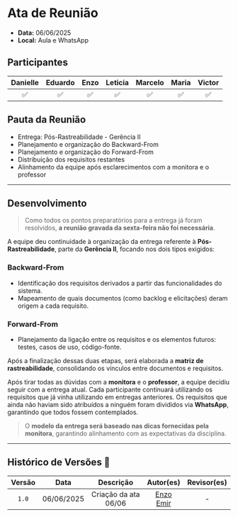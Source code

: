 # Ata de Reunião 

- **Data:** 06/06/2025  
- **Local:** Aula e WhatsApp 

## Participantes

| Danielle | Eduardo | Enzo | Leticia | Marcelo | Maria | Victor |
| :-: | :-: | :-: | :-: | :-: | :-: | :-: |
| ✅ | ✅ | ✅ | ✅ | ✅ | ✅ | ✅ |

## Pauta da Reunião

- Entrega: Pós-Rastreabilidade - Gerência II  
- Planejamento e organização do Backward-From  
- Planejamento e organização do Forward-From  
- Distribuição dos requisitos restantes  
- Alinhamento da equipe após esclarecimentos com a monitora e o professor

---

## Desenvolvimento

> Como todos os pontos preparatórios para a entrega já foram resolvidos, **a reunião gravada da sexta-feira não foi necessária**.

A equipe deu continuidade à organização da entrega referente à **Pós-Rastreabilidade**, parte da **Gerência II**, focando nos dois tipos exigidos:

### Backward-From
- Identificação dos requisitos derivados a partir das funcionalidades do sistema.
- Mapeamento de quais documentos (como backlog e elicitações) deram origem a cada requisito.

### Forward-From
- Planejamento da ligação entre os requisitos e os elementos futuros: testes, casos de uso, código-fonte.

Após a finalização dessas duas etapas, será elaborada a **matriz de rastreabilidade**, consolidando os vínculos entre documentos e requisitos.

Após tirar todas as dúvidas com a **monitora** e o **professor**, a equipe decidiu seguir com a entrega atual. Cada participante continuará utilizando os requisitos que já vinha utilizando em entregas anteriores. Os requisitos que ainda não haviam sido atribuídos a ninguém foram divididos via **WhatsApp**, garantindo que todos fossem contemplados.

> O **modelo da entrega será baseado nas dicas fornecidas pela monitora**, garantindo alinhamento com as expectativas da disciplina.

---

## Histórico de Versões 📅

| Versão | Data | Descrição | Autor(es) | Revisor(es) |
| :-: | :-: | :-: | :-: | :-: |
| `1.0` | 06/06/2025 | Criação da ata 06/06 | [Enzo Emir](https://github.com/EnzoEmir) | - |
